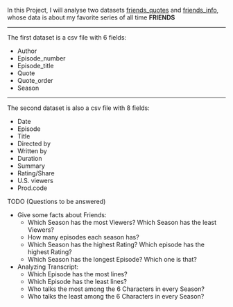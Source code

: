 In this Project, I will analyse two datasets [friends_quotes](https://www.kaggle.com/ryanstonebraker/friends-transcript) and [friends_info](https://www.kaggle.com/ruchi798/friends-tv-show-all-seasons-and-episodes-data), whose data is about my favorite series of all time **FRIENDS**

---
The first dataset is a csv file with 6 fields:
- Author
- Episode_number
- Episode_title
- Quote
- Quote_order 
- Season

---
The second dataset is also a csv file with 8 fields:
- Date
- Episode
- Title
- Directed by
- Written by
- Duration
- Summary
- Rating/Share
- U.S. viewers
- Prod.code

TODO (Questions to be answered)
- Give some facts about Friends:
    - Which Season has the most Viewers? Which Season has the least Viewers?
    - How many episodes each season has?
    - Which Season has the highest Rating? Which episode has the highest Rating?
    - Which Season has the longest Episode? Which one is that?
- Analyzing Transcript:
    - Which Episode has the most lines?
    - Which Episode has the least lines?
    - Who talks the most among the 6 Characters in every Season?
    - Who talks the least among the 6 Characters in every Season?

